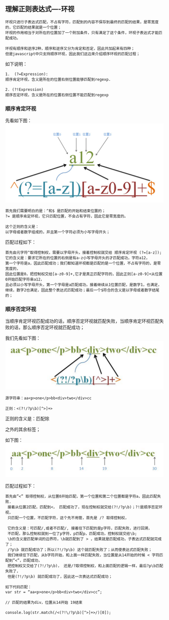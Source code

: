 ## 理解正则表达式—-环视

```
环视只进行子表达式匹配，不占有字符，匹配到的内容不保存到最终的匹配的结果，是零宽度的，它匹配的结果就是一个位置；
环视的作用相当于对所在的位置加了一个附加条件，只有满足了这个条件，环视子表达式才能匹配成功。

环视有顺序和逆序2种，顺序和逆序又分为肯定和否定，因此共加起来有四种；
但是javascript中只支持顺序环视，因此我们这边来介绍顺序环视的匹配过程；
```

如下说明：
```
1.  (?=Expression):  
顺序肯定环视，含义是所在的位置右侧位置能够匹配到regexp.

2. (?!Expression)
顺序否定环视，含义是所在的位置右侧位置不能匹配到regexp
```

### 顺序肯定环视

先看如下图：
![环视](./images/reg-4.png)

```
首先我们需要明白的是：^和$ 是匹配的开始和结束位置的；
?= 是顺序肯定环视，它只匹配位置，不会占有字符，因此它是零宽度的。

这个正则的含义是：
以字母或者数字组成的，并且第一个字符必须为小写字母开头；
```

匹配过程如下：
```
首先由元字符^取得控制权，需要以字母开头，接着控制权就交给 顺序肯定环视 (?=[a-z]); 
它的含义是：要求它所在的位置的右侧是有a-z小写字母开头的才匹配成功，字符a12，
第一个字符是a，因此匹配成功；我们都知道环视都是匹配的是一个位置，不占有字符的，是零宽度的，
因此位置是0，把控制权交给[a-z0-9]+,它才是真正匹配字符的，因此正则[a-z0-9]+从位置0开始匹配字符串a12，
且必须以小写字母开头，第一个字母是a匹配成功，接着继续从1位置匹配，是数字1，也满足，
继续，数字2也满足，因此整个表达式匹配成功；最后一个$符合的含义是以字母或者数字结尾的；
```

### 顺序否定环视 

当顺序肯定环视匹配成功的话，顺序否定环视就匹配失败，当顺序肯定环视匹配失败的话，那么顺序否定环视就匹配成功；

我们先看如下图：
![环视](./images/reg-5.png)

```
源字符串：aa<p>one</p>bb<div>two</div>cc 

正则：<(?!/?p\b)[^>]+>
```

正则的含义是：匹配除<p>之外的其余标签；

如下图：
![环视](./images/reg-6.png)

匹配过程如下：
```
首先由”<” 取得控制权，从位置0开始匹配，第一个位置和第二个位置都是字符a，因此匹配失败.
 接着从位置2匹配，匹配到<， 匹配成功了，现在控制权就交给(?!/?p\b)；?!是顺序否定环视，
 只匹配一个位置，不匹配字符，这个先不用管，首先是 /? 取得控制权，
 
 它的含义是：可匹配/,或者不匹配/, 接着往下匹配的是p字符，匹配失败，进行回溯，
 不匹配，那么控制权就到一位了p字符，p匹配p，匹配成功，控制权就交给\b; 
 \b的含义是匹配单词的边界符，\b就匹配到了 > ，结果就是匹配成功，子表达式匹配就完成了；
 /?p\b 就匹配成功了；所以(?!/?p\b) 这个就匹配失败了；从而使表达式匹配失败；
 我们继续往下匹配，从b字符开始，和上面一样匹配失败，当位置是从14开始的时候 < 字符匹配到”<”，匹配成功，
 把控制权又交给了(?!/?p\b)， 还是/?取得控制权，和上面匹配的逻辑一样，最后?p\b匹配失败了，
 但是(?!/?p\b) 就匹配成功了，因此这一次表达式匹配成功；
 
如下代码匹配：
var str = “aa<p>one</p>bb<div>two</div>cc”;

// 匹配的结果为div，位置从14开始 19结束

console.log(str.match(/<(?!\/?p\b)[^>]+>/)[0]);
```